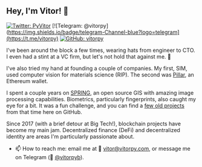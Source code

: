 ## Hey, I'm Vitor! 👋

[![Twitter: PyVitor](https://img.shields.io/twitter/follow/PyVitor?style=social)](https://twitter.com/PyVitor)
[![Telegram: @vitorpy](https://img.shields.io/badge/telegram-Channel-blue?logo=telegram](https://t.me/vitorpy)
[![GitHub: vitorpy](https://img.shields.io/github/followers/vitorpy?label=follow&style=social)](https://github.com/vitorpy)

I've been around the block a few times, wearing hats from engineer to CTO. I even had a stint at a VC firm, but let's not hold that against me. 🙈

I've also tried my hand at founding a couple of companies. My first, SIM, used computer vision for materials science (RIP). The second was [Pillar](https://pillar.fi), an Ethereum wallet.

I spent a couple years on [SPRING](http://www.dpi.inpe.br/spring/), an open source GIS with amazing image processing capabilities. Biometrics, particularly fingerprints, also caught my eye for a bit. It was a fun challenge, and you can find a [few old projects](https://github.com/vitorpy/qwsqviewer) from that time here on GitHub.

Since 2017 (with a brief detour at Big Tech!), blockchain projects have become my main jam. Decentralized finance (DeFi) and decentralized identity are areas I'm particularly passionate about.

- 📫 How to reach me: email me at 📧 [vitor@vitorpy.com](mailto:vitor@vitorpy.com), or message me on Telegram (💬 [@vitorpyb](https://t.me/vitorpyb)).

